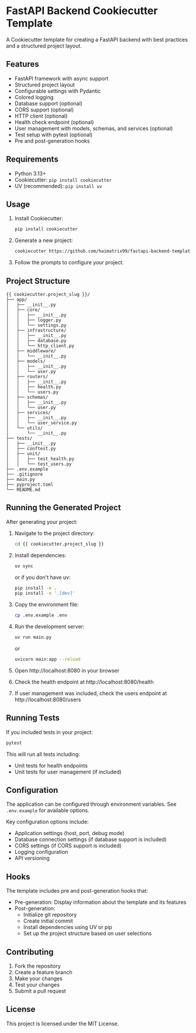 # FastAPI Backend Cookiecutter Template

A Cookiecutter template for creating a FastAPI backend with best practices and a structured project layout.

## Features

- FastAPI framework with async support
- Structured project layout
- Configurable settings with Pydantic
- Colored logging
- Database support (optional)
- CORS support (optional)
- HTTP client (optional)
- Health check endpoint (optional)
- User management with models, schemas, and services (optional)
- Test setup with pytest (optional)
- Pre and post-generation hooks

## Requirements

- Python 3.13+
- Cookiecutter: `pip install cookiecutter`
- UV (recommended): `pip install uv`

## Usage

1. Install Cookiecutter:
   ```bash
   pip install cookiecutter
   ```

2. Generate a new project:
   ```bash
   cookiecutter https://github.com/haimatrix99/fastapi-backend-template
   ```

3. Follow the prompts to configure your project.

## Project Structure

```
{{ cookiecutter.project_slug }}/
├── app/
│   ├── __init__.py
│   ├── core/
│   │   ├── __init__.py
│   │   ├── logger.py
│   │   └── settings.py
│   ├── infrastructure/
│   │   ├── __init__.py
│   │   ├── database.py
│   │   └── http_client.py
│   ├── middleware/
│   │   └── __init__.py
│   ├── models/
│   │   ├── __init__.py
│   │   └── user.py
│   ├── routers/
│   │   ├── __init__.py
│   │   ├── health.py
│   │   └── users.py
│   ├── schemas/
│   │   ├── __init__.py
│   │   └── user.py
│   ├── services/
│   │   ├── __init__.py
│   │   └── user_service.py
│   └── utils/
│       └── __init__.py
├── tests/
│   ├── __init__.py
│   ├── conftest.py
│   ├── unit/
│   │   ├── test_health.py
│   │   └── test_users.py
├── .env.example
├── .gitignore
├── main.py
├── pyproject.toml
└── README.md
```

## Running the Generated Project

After generating your project:

1. Navigate to the project directory:
   ```bash
   cd {{ cookiecutter.project_slug }}
   ```

2. Install dependencies:
   ```bash
   uv sync
   ```
   or if you don't have uv:
   ```bash
   pip install -e .
   pip install -e '.[dev]'
   ```

3. Copy the environment file:
   ```bash
   cp .env.example .env
   ```

4. Run the development server:
   ```bash
   uv run main.py
   ```
   or
   ```bash
   uvicorn main:app --reload
   ```

5. Open http://localhost:8080 in your browser

6. Check the health endpoint at http://localhost:8080/health

7. If user management was included, check the users endpoint at http://localhost:8080/users

## Running Tests

If you included tests in your project:

```bash
pytest
```

This will run all tests including:
- Unit tests for health endpoints
- Unit tests for user management (if included)

## Configuration

The application can be configured through environment variables. See `.env.example` for available options.

Key configuration options include:
- Application settings (host, port, debug mode)
- Database connection settings (if database support is included)
- CORS settings (if CORS support is included)
- Logging configuration
- API versioning

## Hooks

The template includes pre and post-generation hooks that:

- Pre-generation: Display information about the template and its features
- Post-generation:
  - Initialize git repository
  - Create initial commit
  - Install dependencies using UV or pip
  - Set up the project structure based on user selections

## Contributing

1. Fork the repository
2. Create a feature branch
3. Make your changes
4. Test your changes
5. Submit a pull request

## License

This project is licensed under the MIT License.